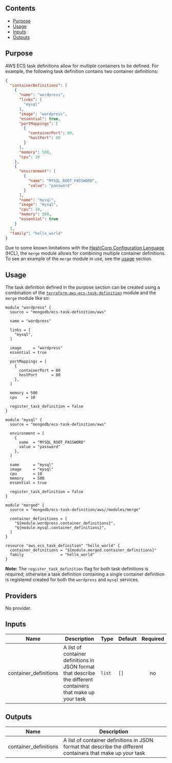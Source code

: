 ## Contents

- [Purpose](#purpose)
- [Usage](#usage)
- [Inputs](#inputs)
- [Outputs](#outputs)

## Purpose

AWS ECS task definitions allow for multiple containers to be defined. For example, the following task definition contains two container definitions:

```json
{
  "containerDefinitions": [
    {
      "name": "wordpress",
      "links": [
        "mysql"
      ],
      "image": "wordpress",
      "essential": true,
      "portMappings": [
        {
          "containerPort": 80,
          "hostPort": 80
        }
      ],
      "memory": 500,
      "cpu": 10
    },
    {
      "environment": [
        {
          "name": "MYSQL_ROOT_PASSWORD",
          "value": "password"
        }
      ],
      "name": "mysql",
      "image": "mysql",
      "cpu": 10,
      "memory": 500,
      "essential": true
    }
  ],
  "family": "hello_world"
}
```

Due to some known limitations with the [HashiCorp Configuration Language](https://github.com/hashicorp/hcl) (HCL), the `merge` module allows for combining multiple container definitions. To see an example of the `merge` module in use, see the [usage](#usage) section.

## Usage

The task definition defined in the purpose section can be created using a combination of the [`terraform-aws-ecs-task-definition`](https://github.com/mongodb/terraform-aws-ecs-task-definition) module and the `merge` module like so:

```hcl
module "wordpress" {
  source = "mongodb/ecs-task-definition/aws"

  name = "wordpress"

  links = [
    "mysql",
  ]

  image     = "wordpress"
  essential = true

  portMappings = [
    {
      containerPort = 80
      hostPort      = 80
    },
  ]

  memory = 500
  cpu    = 10

  register_task_definition = false
}

module "mysql" {
  source = "mongodb/ecs-task-definition/aws"

  environment = [
    {
      name  = "MYSQL_ROOT_PASSWORD"
      value = "password"
    },
  ]

  name      = "mysql"
  image     = "mysql"
  cpu       = 10
  memory    = 500
  essential = true

  register_task_definition = false
}

module "merged" {
  source = "mongodb/ecs-task-definition/aws//modules/merge"

  container_definitions = [
    "${module.wordpress.container_definitions}",
    "${module.mysql.container_definitions}",
  ]
}

resource "aws_ecs_task_definition" "hello_world" {
  container_definitions = "${module.merged.container_definitions}"
  family                = "hello_world"
}
```

**Note:** The `register_task_definition` flag for both task definitions is required; otherwise a task definition containing a single container definition is registered created for both the `wordpress` and `mysql` services.

<!-- BEGINNING OF PRE-COMMIT-TERRAFORM DOCS HOOK -->
## Providers

No provider.

## Inputs

| Name | Description | Type | Default | Required |
|------|-------------|------|---------|:-----:|
| container\_definitions | A list of container definitions in JSON format that describe the different containers that make up your task | `list` | `[]` | no |

## Outputs

| Name | Description |
|------|-------------|
| container\_definitions | A list of container definitions in JSON format that describe the different containers that make up your task |

<!-- END OF PRE-COMMIT-TERRAFORM DOCS HOOK -->
